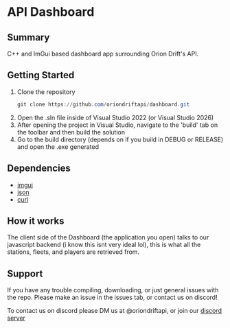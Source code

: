 # API Dashboard

## Summary
C++ and ImGui based dashboard app surrounding Orion Drift's API.

## Getting Started
1. Clone the repository
   ```powershell
   git clone https://github.com/oriondriftapi/dashboard.git
   ```
2. Open the .sln file inside of Visual Studio 2022 (or Visual Studio 2026)
3. After opening the project in Visual Studio, navigate to the 'build' tab on the toolbar and then build the solution
4. Go to the build directory (depends on if you build in DEBUG or RELEASE) and open the .exe generated

## Dependencies
- [imgui](https://github.com/ocornut/imgui)
- [json](https://github.com/nlohmann/json)
- [curl](https://github.com/curl/curl)

## How it works
The client side of the Dashboard (the application you open) talks to our javascript backend (i know this isnt very ideal lol), this is what all the stations, fleets, and players are retrieved from.

## Support
If you have any trouble compiling, downloading, or just general issues with the repo.
Please make an issue in the issues tab, or contact us on discord!

To contact us on discord please DM us at @oriondriftapi, or join our [discord server](https://discord.gg/v383ngramQ)
